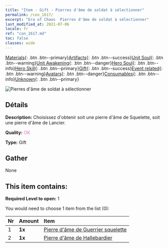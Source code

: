 ```yaml
---
title: "Item - Gift - Pierres d'âme de soldat à sélectionner"
permalink: /con_1617/
excerpt: "Era of Chaos  Pierres d'âme de soldat à sélectionner"
last_modified_at: 2021-07-06
locale: fr
ref: "con_1617.md"
toc: false
classes: wide
---
```

 [Materials](/ItemsFR/){: .btn .btn--primary}[Artifacts](/ItemsFR/Artifacts/){: .btn .btn--success}[Unit Soul](/ItemsFR/UnitSoul/){: .btn .btn--warning}[Unit Awakening](/ItemsFR/UnitAwakening/){: .btn .btn--danger}[Hero Soul](/ItemsFR/HeroSoul/){: .btn .btn--info}[Hero Skill](/ItemsFR/HeroSkill/){: .btn .btn--primary}[Gift](/ItemsFR/Gift/){: .btn .btn--success}[Event related](/ItemsFR/Events/){: .btn .btn--warning}[Avatars](/ItemsFR/Avatars/){: .btn .btn--danger}[Consumables](/ItemsFR/Consumables/){: .btn .btn--info}[Unknown](/ItemsFR/Unknown/){: .btn .btn--primary}

 ![Pierres d'âme de soldat à sélectionner](/images/t/i_907233.png)

## Détails
 **Description:** Choisissez d'obtenir soit une pierre d'âme de Squelette, soit une pierre d'âme de Lancier.

 **Quality:** <span style="color: #DA70D6">OK</span>

 **Type:** Gift

## Gather

  None

## This item contains:

 **Required Level to open:** 1

 You would need to choose 1 item from the list (0):

  | Nr | Amount |     Item    |
  |:---|:-------|:------------|
  | 1 |  **1x** | [Pierre d'âme de Guerrier squelette](/ItemsFR/unt_297/) |  | 
  | 2 |  **1x** | [Pierre d'âme de Hallebardier](/ItemsFR/unt_282/) |  | 
